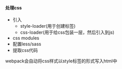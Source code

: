 #### 处理css
- 引入
    + style-loader(用于创建标签)
    + css-loader(用于给css包装一层，然后引入到js)
- css modules
- 配置less/sass
- 提取css代码


webpack会自动将css样式以style标签的形式写入html中